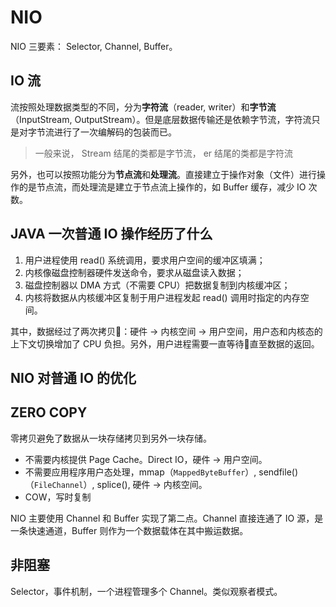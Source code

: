 # NIO 

NIO 三要素： Selector, Channel, Buffer。

## IO 流

流按照处理数据类型的不同，分为**字符流**（reader, writer）和**字节流**（InputStream, OutputStream）。但是底层数据传输还是依赖字节流，字符流只是对字节流进行了一次编解码的包装而已。

> 一般来说， Stream 结尾的类都是字节流， er 结尾的类都是字符流

另外，也可以按照功能分为**节点流**和**处理流**。直接建立于操作对象（文件）进行操作的是节点流，而处理流是建立于节点流上操作的，如 Buffer 缓存，减少 IO 次数。

## JAVA 一次普通 IO 操作经历了什么

1. 用户进程使用 read() 系统调用，要求用户空间的缓冲区填满；
2. 内核像磁盘控制器硬件发送命令，要求从磁盘读入数据；
3. 磁盘控制器以 DMA 方式（不需要 CPU）把数据复制到内核缓冲区；
4. 内核将数据从内核缓冲区复制于用户进程发起 read() 调用时指定的内存空间。

其中，数据经过了两次拷贝🙁：硬件 -> 内核空间 -> 用户空间，用户态和内核态的上下文切换增加了 CPU 负担。另外，用户进程需要一直等待🙁直至数据的返回。

## NIO 对普通 IO 的优化

## ZERO COPY

零拷贝避免了数据从一块存储拷贝到另外一块存储。

* 不需要内核提供 Page Cache。Direct IO，硬件 -> 用户空间。
* 不需要应用程序用户态处理，mmap（`MappedByteBuffer`）, sendfile()（`FileChannel`）, splice(), 硬件 -> 内核空间。
* COW，写时复制

NIO 主要使用 Channel 和 Buffer 实现了第二点。Channel 直接连通了 IO 源，是一条快速通道，Buffer 则作为一个数据载体在其中搬运数据。

## 非阻塞

Selector，事件机制，一个进程管理多个 Channel。类似观察者模式。